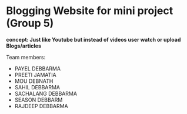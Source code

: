 # Blogging Website for mini project (Group 5)
**concept: Just like Youtube but instead of videos user watch or upload Blogs/articles**  

Team members:
- PAYEL DEBBARMA
- PREETI JAMATIA
- MOU DEBNATH
- SAHIL DEBBARMA
- SACHALANG DEBBARMA
- SEASON DEBBARM
- RAJDEEP DEBBARMA

